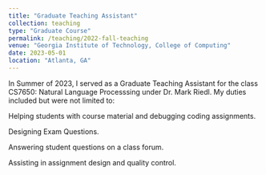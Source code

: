 ```yaml
---
title: "Graduate Teaching Assistant"
collection: teaching
type: "Graduate Course"
permalink: /teaching/2022-fall-teaching
venue: "Georgia Institute of Technology, College of Computing"
date: 2023-05-01
location: "Atlanta, GA"
---
```


In Summer of 2023, I served as a Graduate Teaching Assistant for the class CS7650: Natural Language Processsing under Dr. Mark Riedl. My duties included but were not limited to:

Helping students with course material and debugging coding assignments.

Designing Exam Questions.

Answering student questions on a class forum.

Assisting in assignment design and quality control.